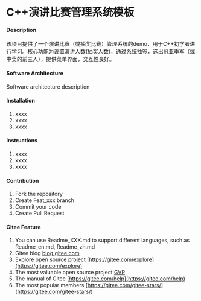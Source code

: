 # C++演讲比赛管理系统模板

#### Description
该项目提供了一个演讲比赛（或抽奖比赛）管理系统的demo，用于C++初学者进行学习。核心功能为设置演讲人数(抽奖人数)，通过系统抽签，选出冠亚季军（或中奖的前三人），提供菜单界面，交互性良好。

#### Software Architecture
Software architecture description

#### Installation

1.  xxxx
2.  xxxx
3.  xxxx

#### Instructions

1.  xxxx
2.  xxxx
3.  xxxx

#### Contribution

1.  Fork the repository
2.  Create Feat_xxx branch
3.  Commit your code
4.  Create Pull Request


#### Gitee Feature

1.  You can use Readme\_XXX.md to support different languages, such as Readme\_en.md, Readme\_zh.md
2.  Gitee blog [blog.gitee.com](https://blog.gitee.com)
3.  Explore open source project [https://gitee.com/explore](https://gitee.com/explore)
4.  The most valuable open source project [GVP](https://gitee.com/gvp)
5.  The manual of Gitee [https://gitee.com/help](https://gitee.com/help)
6.  The most popular members  [https://gitee.com/gitee-stars/](https://gitee.com/gitee-stars/)
